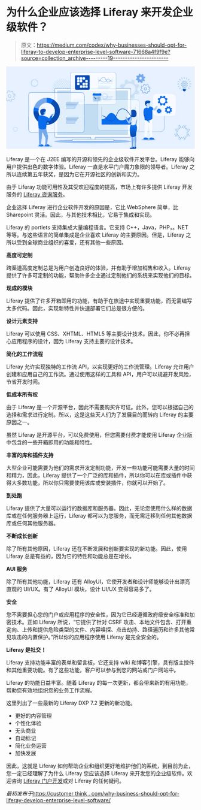 # 为什么企业应该选择 Liferay 来开发企业级软件？

> 原文：<https://medium.com/codex/why-businesses-should-opt-for-liferay-to-develop-enterprise-level-software-71668a4f9f9e?source=collection_archive---------19----------------------->

![](img/c4c8b0417e6c08def0fb21da7b0a7303.png)

Liferay 是一个在 J2EE 编写的开源和领先的企业级软件开发平台。Liferay 能够向用户提供出色的数字体验。Liferay 一直是水平门户魔力象限的领导者。Liferay 之所以连续第五年获奖，是因为它在开源社区的创新和实力。

由于 Liferay 功能可用性及其受欢迎程度的提高，市场上有许多提供 Liferay 开发服务的 [Liferay 咨询服务](https://www.inexture.com/services/liferay-consulting/)。

企业选择 Liferay 进行企业软件开发的原因是，它比 WebSphere 简单，比 Sharepoint 灵活。因此，与其他技术相比，它易于集成和实现。

Liferay 的 portlets 支持集成大量编程语言。它支持 C++，Java，PHP，。NET 等等。与这些语言的简单集成是企业喜欢 Liferay 的主要原因。但是，Liferay 之所以受到全球商业组织的喜爱，还有其他一些原因。

**高度可定制**

跨渠道高度定制总是为用户创造良好的体验，并有助于增加销售和收入。Liferay 提供了许多可定制的功能，帮助许多企业通过定制他们的系统来实现他们的目标。

**现成的模块**

Liferay 提供了许多开箱即用的功能，有助于在旅途中实现重要功能，而无需编写太多代码。因此，实现新特性并快速部署它们总是很方便的。

**设计元素支持**

Liferay 可以使用 CSS、XHTML、HTML5 等主要设计技术。因此，你不必再担心应用程序的设计，因为 Liferay 支持主要的设计技术。

**简化的工作流程**

Liferay 允许实现独特的工作流 API，以实现更好的工作流管理。Liferay 允许用户创建和应用自己的工作流。通过使用这样的工具和 API，用户可以规避开发风险，节省开发时间。

**低成本所有权**

由于 Liferay 是一个开源平台，因此不需要购买许可证。此外，您可以根据自己的选择和需求进行定制。所以，这是这些天人们为了发展目的而转向 Liferay 的主要原因之一。

虽然 Liferay 是开源平台，可以免费使用，但您需要付费才能使用 Liferay 企业版中包含的一些开箱即用的功能和特性。

**丰富的库和插件支持**

大型企业可能需要为他们的需求开发定制功能，开发一些功能可能需要大量的时间和精力，因此，Liferay 提供了一个广泛的库和插件，所以你可以在库或插件中获得大多数功能，所以你只需要使用该库或安装插件，你就可以开始了。

**到处跑**

Liferay 提供了大量可以运行的数据库和服务器。因此，无论您使用什么样的数据库或在任何服务器上运行，Liferay 都可以为您服务，而无需迁移到任何其他数据库或任何其他服务器。

**不断成长创新**

除了所有其他原因，Liferay 还在不断发展和创新要实现的新功能。因此，使用 Liferay 总是有益的，因为它的特性和功能总是在增长。

**AUI 服务**

除了所有其他功能，Liferay 还有 AlloyUI，它使开发者和设计师能够设计出漂亮直观的 UI/UX。有了 AlloyUI 模块，设计 UI/UX 变得容易多了。

**安全**

您不需要担心您的门户或应用程序的安全性，因为它已经遵循政府级安全标准和加密技术。正如 Liferay 所说，“它提供了针对 CSRF 攻击、本地文件包含、打开重定向、上传和提供危险类型的文件、内容嗅探、点击劫持、路径遍历和许多其他常见攻击的内置保护。”所以你的应用程序使用 Liferay 是完全安全的。

**Liferay 是社交！**

Liferay 支持功能丰富的表单和留言板，它还支持 wiki 和博客引擎，具有版主控件和其他重要功能。有了这些功能，客户可以参与到您的网站或门户网站中。

Liferay 的功能日益丰富。随着 Liferay 的每一次更新，都会带来新的有用功能，帮助您有效地组织您的业务工作流程。

这里列出了一些最新的 Liferay DXP 7.2 更新的新功能。

*   更好的内容管理
*   个性化体验
*   无头商业
*   自动标记
*   简化业务运营
*   加快发展

因此，这就是 Liferay 如何帮助企业和组织更好地维护他们的系统，到目前为止，您一定已经理解了为什么 Liferay 您应该选择 Liferay 来开发您的企业级软件。欢迎咨询 [Liferay 门户开发](https://www.inexture.com/services/liferay-portal-development/)或对 Liferay 的任何疑问。

*最初发布于*[https://customer think . com/why-business-should-opt-for-liferay-develop-enterprise-level-software/](https://customerthink.com/why-businesses-should-opt-for-liferay-to-develop-enterprise-level-software/)